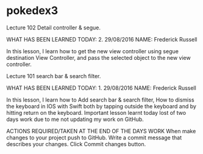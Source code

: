 # pokedex3
Lecture 102 Detail controller & segue.

WHAT HAS BEEN LEARNED TODAY: 2. 29/08/2016	NAME: Frederick Russell

In this lesson, I learn how to  get the new view controller using segue destination View Controller,
and pass the selected object to the new view controller.  


Lecture 101 search bar & search filter.

WHAT HAS BEEN LEARNED TODAY: 1. 29/08/2016		NAME: Frederick Russell

In this lesson, I learn how to Add search bar & search filter,
How to dismiss the keyboard in IOS with Swift both by tapping outside the keyboard and by hitting return on the keyboard.
Important lesson learnt today lost of two days work due to me not updating my work on GitHub.

ACTIONS REQUIRED/TAKEN AT THE END OF THE DAYS WORK
When make changes to your project push to GitHub.
Write a commit message that describes your changes.
Click Commit changes button.
